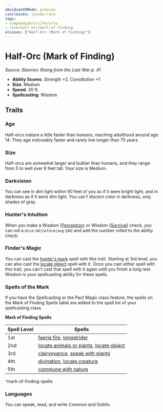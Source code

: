 ```yaml
---
obsidianUIMode: preview
cssclasses: json5e-race
tags:
- compendium/src/5e/erlw
- race/half-orc/mark-of-finding
aliases: ["Half-Orc (Mark of Finding)"]
---
```

# Half-Orc (Mark of Finding)
*Source: Eberron: Rising from the Last War p. 41*  

- **Ability Scores**: Strength +2, Constitution +1
- **Size**: Medium
- **Speed**: 30 ft.
- **Spellcasting**: Wisdom

## Traits

### Age

Half-orcs mature a little faster than humans, reaching adulthood around age 14. They age noticeably faster and rarely live longer than 75 years.

### Size

Half-orcs are somewhat larger and bulkier than humans, and they range from 5 to well over 6 feet tall. Your size is Medium.

### Darkvision

You can see in dim light within 60 feet of you as if it were bright light, and in darkness as if it were dim light. You can't discern color in darkness, only shades of gray.

### Hunter's Intuition

When you make a Wisdom ([Perception](2-Mechanics/CLI/rules/skills.md#Perception)) or Wisdom ([Survival](2-Mechanics/CLI/rules/skills.md#Survival)) check, you can roll a `dice:d4|noform|avg` (`d4`) and add the number rolled to the ability check.

### Finder's Magic

You can cast the [hunter's mark](2-Mechanics/CLI/spells/hunters-mark.md) spell with this trait. Starting at 3rd level, you can also cast the [locate object](2-Mechanics/CLI/spells/locate-object.md) spell with it. Once you cast either spell with this trait, you can't cast that spell with it again until you finish a long rest. Wisdom is your spellcasting ability for these spells.

### Spells of the Mark

If you have the Spellcasting or the Pact Magic class feature, the spells on the Mark of Finding Spells table are added to the spell list of your spellcasting class.

**Mark of Finding Spells**

| Spell Level | Spells |
|-------------|--------|
| 1st | [faerie fire](2-Mechanics/CLI/spells/faerie-fire.md), [longstrider](2-Mechanics/CLI/spells/longstrider.md) |
| 2nd | [locate animals or plants](2-Mechanics/CLI/spells/locate-animals-or-plants.md), [locate object](2-Mechanics/CLI/spells/locate-object.md) |
| 3rd | [clairvoyance](2-Mechanics/CLI/spells/clairvoyance.md), [speak with plants](2-Mechanics/CLI/spells/speak-with-plants.md) |
| 4th | [divination](2-Mechanics/CLI/spells/divination.md), [locate creature](2-Mechanics/CLI/spells/locate-creature.md) |
| 5th | [commune with nature](2-Mechanics/CLI/spells/commune-with-nature.md) |
^mark-of-finding-spells

### Languages

You can speak, read, and write Common and Goblin.